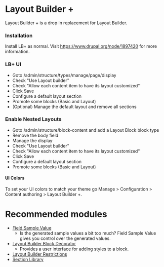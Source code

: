 # Layout Builder +

Layout Builder + is a drop in replacement for Layout Builder.

### Installation
Install LB+ as normal. Visit https://www.drupal.org/node/1897420 for
more information.

### LB+ UI
- Goto /admin/structure/types/manage/page/display
- Check "Use Layout builder"
- Check "Allow each content item to have its layout customized"
- Click Save
- Configure a default layout section
- Promote some blocks (Basic and Layout)
- (Optional) Manage the default layout and remove all sections

### Enable Nested Layouts
- Goto /admin/structure/block-content and add a Layout Block block type
- Remove the body field
- Manage the display
- Check "Use Layout builder"
- Check "Allow each content item to have its layout customized"
- Click Save
- Configure a default layout section
- Promote some blocks (Basic and Layout)

#### UI Colors
To set your UI colors to match your theme go Manage > Configuration > Content authoring > Layout Builder +.

# Recommended modules
- [Field Sample Value](https://www.drupal.org/project/field_sample_value)
  - Is the generated sample values a bit too much? Field Sample Value gives you control over the generated values.
- [Layout Builder Block Decorator](https://www.drupal.org/project/lb_block_decorator)
  - Provides a user interface for adding styles to a block.
- [Layout Builder Restrictions](https://www.drupal.org/project/layout_builder_restrictions)
- [Section Library](https://www.drupal.org/project/section_library)
